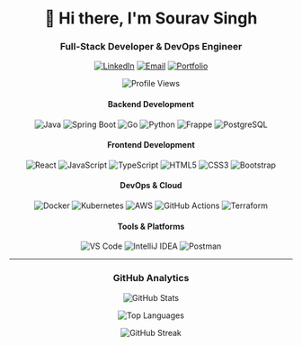<div align="center">

# 👋 Hi there, I'm Sourav Singh

### **Full-Stack Developer & DevOps Engineer**

[![LinkedIn](https://img.shields.io/badge/LinkedIn-0077B5?style=for-the-badge&logo=linkedin&logoColor=white)](https://linkedin.com/in/sourav-singh-060b31135)
[![Email](https://img.shields.io/badge/Email-D14836?style=for-the-badge&logo=gmail&logoColor=white)](mailto:souravsingh2609@gmail.com)
[![Portfolio](https://img.shields.io/badge/Portfolio-000000?style=for-the-badge&logo=About.me&logoColor=white)](https://www.souravsingh.online/)
<p align="center">
  <img src="https://komarev.com/ghpvc/?username=souravs72&style=for-the-badge&color=blue" alt="Profile Views" />
</p>

#### **Backend Development**

![Java](https://img.shields.io/badge/Java-ED8B00?style=for-the-badge&logo=openjdk&logoColor=white)
![Spring Boot](https://img.shields.io/badge/Spring_Boot-6DB33F?style=for-the-badge&logo=spring-boot&logoColor=white)
![Go](https://img.shields.io/badge/Go-00ADD8?style=for-the-badge&logo=go&logoColor=white)
![Python](https://img.shields.io/badge/Python-3776AB?style=for-the-badge&logo=python&logoColor=white)
![Frappe](https://img.shields.io/badge/Frappe-589494?style=for-the-badge&logo=frappe&logoColor=white)
![PostgreSQL](https://img.shields.io/badge/PostgreSQL-316192?style=for-the-badge&logo=postgresql&logoColor=white)

#### **Frontend Development**

![React](https://img.shields.io/badge/React-20232A?style=for-the-badge&logo=react&logoColor=61DAFB)
![JavaScript](https://img.shields.io/badge/JavaScript-F7DF1E?style=for-the-badge&logo=javascript&logoColor=black)
![TypeScript](https://img.shields.io/badge/TypeScript-007ACC?style=for-the-badge&logo=typescript&logoColor=white)
![HTML5](https://img.shields.io/badge/HTML5-E34F26?style=for-the-badge&logo=html5&logoColor=white)
![CSS3](https://img.shields.io/badge/CSS3-1572B6?style=for-the-badge&logo=css3&logoColor=white)
![Bootstrap](https://img.shields.io/badge/Bootstrap-563D7C?style=for-the-badge&logo=bootstrap&logoColor=white)

#### **DevOps & Cloud**

![Docker](https://img.shields.io/badge/Docker-2496ED?style=for-the-badge&logo=docker&logoColor=white)
![Kubernetes](https://img.shields.io/badge/Kubernetes-326CE5?style=for-the-badge&logo=kubernetes&logoColor=white)
![AWS](https://img.shields.io/badge/AWS-232F3E?style=for-the-badge&logo=amazon-aws&logoColor=white)
![GitHub Actions](https://img.shields.io/badge/GitHub_Actions-2088FF?style=for-the-badge&logo=github-actions&logoColor=white)
![Terraform](https://img.shields.io/badge/Terraform-623CE4?style=for-the-badge&logo=terraform&logoColor=white)

#### **Tools & Platforms**
![VS Code](https://img.shields.io/badge/VS_Code-0078D4?style=for-the-badge&logo=visual%20studio%20code&logoColor=white)
![IntelliJ IDEA](https://img.shields.io/badge/IntelliJ_IDEA-000000?style=for-the-badge&logo=intellij-idea&logoColor=white)
![Postman](https://img.shields.io/badge/Postman-FF6C37?style=for-the-badge&logo=postman&logoColor=white)

---

### **GitHub Analytics**

<div align="center">

![GitHub Stats](https://github-readme-stats.vercel.app/api?username=souravs72&show_icons=true&theme=tokyonight&hide_border=true&count_private=true)

![Top Languages](https://github-readme-stats.vercel.app/api/top-langs/?username=souravs72&layout=compact&theme=tokyonight&hide_border=true)

![GitHub Streak](https://github-readme-streak-stats.herokuapp.com/?user=souravs72&theme=tokyonight&hide_border=true)

</div>

</div>
